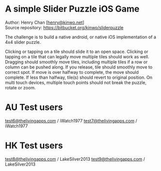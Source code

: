 A simple Slider Puzzle iOS Game
===============================

Author: Henry Chan [henry@kinwo.net]  
Source repository: https://bitbucket.org/kinwo/sliderpuzzle


The challenge is to build a native android, or native iOS implementation of a 4x4 slider puzzle.
 
Clicking or tapping on a tile should slide it to an open space. Clicking or tapping on a tile that  can legally move multiple tiles should work as well. Dragging should smoothly move tiles, including multiple tiles if a row or column can be pushed along. If you release, tile should smoothly move to correct spot. If move is over halfway to complete, the move should complete. If less than halfway, tile(s) should revert to original position. On multi touch devices, multiple touch points should not break the puzzle, rotate or zoom.


AU Test users
==========
test6@thelivingapps.com / iWatch1977
test7@thelivingapps.com / iWatch1977

HK Test users
=============
test8@thelivingapps.com / LakeSilver2013
test9@thelivingapps.com / LakeSilver2013

